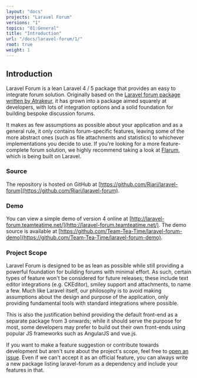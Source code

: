 ```yaml
---
layout: "docs"
projects: "Laravel Forum"
versions: "1"
topics: "01:General"
title: "Introduction"
url: "/docs/laravel-forum/1/"
root: true
weight: 1
---
```


## Introduction

Laravel Forum is a lean Laravel 4 / 5 package that provides an easy to integrate forum solution. Originally based on the [Laravel forum package written by Atrakeur](https://github.com/Atrakeur/laravel-forum), it has grown into a package aimed squarely at developers, with lots of integration options and a solid foundation for building bespoke discussion forums.

It makes as few assumptions as possible about your application and as a general rule, it only contains forum-specific features, leaving some of the more abstract ones (such as file attachments and statistics) to whichever implementations you decide to use. If you're looking for a more feature-complete forum solution, we highly recommend taking a look at [Flarum](http://flarum.org/), which is being built on Laravel.

### Source

The repository is hosted on GitHub at [https://github.com/Riari/laravel-forum](https://github.com/Riari/laravel-forum).

### Demo

You can view a simple demo of version 4 online at [http://laravel-forum.teamteatime.net/](http://laravel-forum.teamteatime.net/). The demo source is available at [https://github.com/Team-Tea-Time/laravel-forum-demo](https://github.com/Team-Tea-Time/laravel-forum-demo).

### Project Scope

Laravel Forum is designed to be as lean as possible while still providing a powerful foundation for building forums with minimal effort. As such, certain types of feature won't be considered for future releases; these include text editor integrations (e.g. CKEditor), smiley support and attachments, to name a few. Much like Laravel itself, our philosophy is to avoid making assumptions about the design and purpose of the application, only providing fundamental tools with standard integrations where possible.

This is also the justification behind providing the default front-end as a separate package from 3 onwards; while it should serve the purpose for most, some developers may prefer to build out their own front-ends using popular JS frameworks such as AngularJS and vue.js.

If you want to make a feature suggestion or contribute towards development but aren't sure about the project's scope, feel free to [open an issue](https://github.com/Riari/laravel-forum/issues/new). Even if we can't accept it as an official feature, you can always write a new package listing laravel-forum as a dependency and include your features in that.
